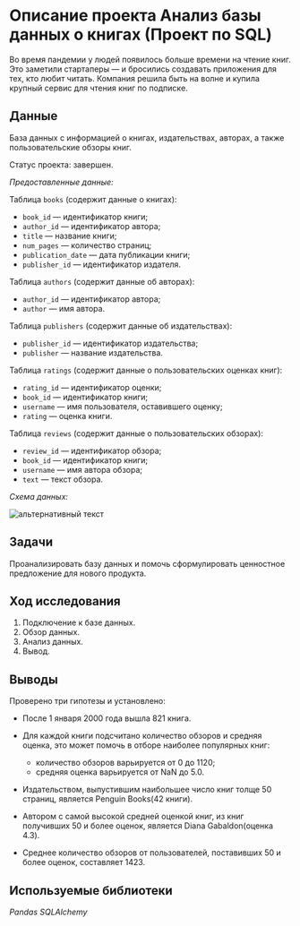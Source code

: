 # Описание проекта Анализ базы данных о книгах (Проект по SQL)

Во время пандемии у людей появилось больше времени на чтение книг. Это заметили стартаперы — и бросились создавать приложения для тех, кто любит читать. Компания решила быть на волне и купила крупный сервис для чтения книг по подписке.

## Данные

База данных с информацией о книгах, издательствах, авторах, а также пользовательские обзоры книг.

Статус проекта: завершен.

*Предоставленные данные:*

Таблица `books` (cодержит данные о книгах):

- `book_id` — идентификатор книги;
- `author_id` — идентификатор автора;
- `title` — название книги;
- `num_pages` — количество страниц;
- `publication_date` — дата публикации книги;
- `publisher_id` — идентификатор издателя.

Таблица `authors` (cодержит данные об авторах):

- `author_id` — идентификатор автора;
- `author` — имя автора.

Таблица `publishers` (cодержит данные об издательствах):

- `publisher_id` — идентификатор издательства;
- `publisher` — название издательства.

Таблица `ratings` (cодержит данные о пользовательских оценках книг):

- `rating_id` — идентификатор оценки;
- `book_id` — идентификатор книги;
- `username` — имя пользователя, оставившего оценку;
- `rating` — оценка книги.

Таблица `reviews` (cодержит данные о пользовательских обзорах):

- `review_id` — идентификатор обзора;
- `book_id` — идентификатор книги;
- `username` — имя автора обзора;
- `text` — текст обзора.

*Схема данных:*

<img src="https://pictures.s3.yandex.net/resources/scheme_1589269096.png" alt="альтернативный текст">

## Задачи

Проанализировать базу данных и помочь сформулировать ценностное предложение для нового продукта.

## Ход исследования

 1. Подключение к базе данных.
 2. Обзор данных.
 3. Анализ данных.
 4. Вывод.

## Выводы

Проверено три гипотезы и установлено:

- После 1 января 2000 года вышла 821 книга.

- Для каждой книги подсчитано количество обзоров и средняя оценка, это может помочь в отборе наиболее популярных книг:
    - количество обзоров варьируется от 0 до 1120;
    - средняя оценка варьируется от NaN до 5.0.

- Издательством, выпустившим наибольшее число книг толще 50 страниц, является Penguin Books(42 книги).

- Автором с самой высокой средней оценкой книг, из книг получивших 50 и более оценок, является Diana Gabaldon(оценка 4.3).

- Среднее количество обзоров от пользователей, поставивших 50 и более оценок, составляет 1423.

## Используемые библиотеки

*Pandas*
*SQLAlchemy*
